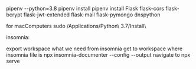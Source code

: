 pipenv --python=3.8
pipenv install
pipenv install Flask flask-cors flask-bcrypt flask-jwt-extended flask-mail flask-pymongo dnspython

for macComputers
sudo /Applications/Python\ 3.7/Install\ 


insomnia:

export workspace what we need from insomnia
get to workspace where insomnia file is
npx insomnia-documenter --config <name of insomnia export file> --output  <name of folder i want to put my files in>
navigate to <name of folder i want to put my files in>
npx serve